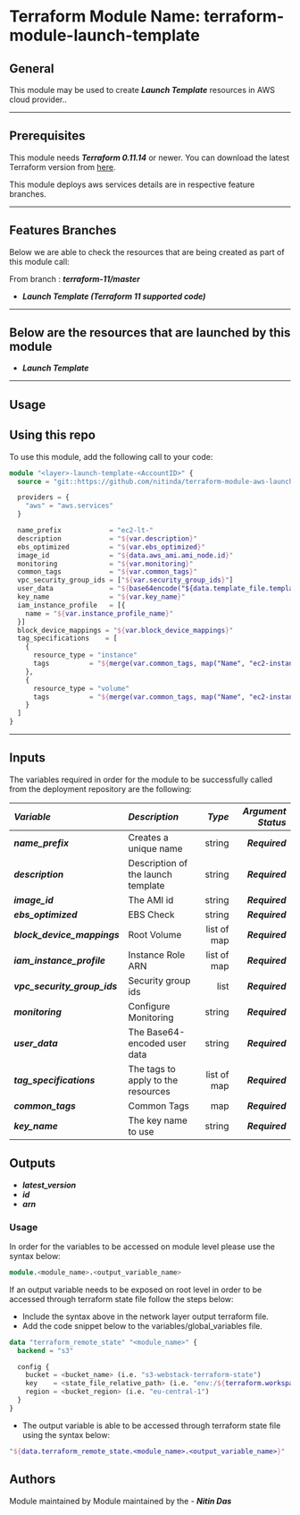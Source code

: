 # Terraform Module Name: terraform-module-launch-template


## General

This module may be used to create **_Launch Template_** resources in AWS cloud provider..

---


## Prerequisites

This module needs **_Terraform 0.11.14_** or newer.
You can download the latest Terraform version from [here](https://www.terraform.io/downloads.html).

This module deploys aws services details are in respective feature branches.

---

## Features Branches

Below we are able to check the resources that are being created as part of this module call:

From branch : **_terraform-11/master_**

* **_Launch Template (Terraform 11 supported code)_**


---

## Below are the resources that are launched by this module

* **_Launch Template_**


---

## Usage

## Using this repo

To use this module, add the following call to your code:

```tf
module "<layer>-launch-template-<AccountID>" {
  source = "git::https://github.com/nitinda/terraform-module-aws-launch-template.git?ref=terraform-11/master"

  providers = {
    "aws" = "aws.services"
  }

  name_prefix            = "ec2-lt-"
  description            = "${var.description}"
  ebs_optimized          = "${var.ebs_optimized}"
  image_id               = "${data.aws_ami.ami_node.id}"
  monitoring             = "${var.monitoring}"
  common_tags            = "${var.common_tags}"
  vpc_security_group_ids = ["${var.security_group_ids}"]
  user_data              = "${base64encode("${data.template_file.template_data.rendered}")}"
  key_name               = "${var.key_name}"
  iam_instance_profile   = [{
    name = "${var.instance_profile_name}"
  }]
  block_device_mappings = "${var.block_device_mappings}"
  tag_specifications    = [
    {
      resource_type = "instance"
      tags          = "${merge(var.common_tags, map("Name", "ec2-instance",))}"
    },
    {
      resource_type = "volume"
      tags          = "${merge(var.common_tags, map("Name", "ec2-instance-volume",))}"
    }
  ]
}
```

---



## Inputs

The variables required in order for the module to be successfully called from the deployment repository are the following:

|**_Variable_** | **_Description_** | **_Type_** | **_Argument Status_** |
|:----|:----|-----:|-----:|
| **_name\_prefix_** | Creates a unique name | string | **_Required_** |
| **_description_** | Description of the launch template | string | **_Required_** |
| **_image\_id_** | The AMI id | string | **_Required_** |
| **_ebs\_optimized_** | EBS Check | string | **_Required_** |
| **_block\_device\_mappings_** | Root Volume | list of map | **_Required_** |
| **_iam\_instance\_profile_** | Instance Role ARN | list of map | **_Required_** |
| **_vpc\_security\_group\_ids_** | Security group ids | list | **_Required_** |
| **_monitoring_** | Configure Monitoring | string | **_Required_** |
| **_user\_data_** | The Base64-encoded user data | string | **_Required_** |
| **_tag\_specifications_** | The tags to apply to the resources  | list of map | **_Required_** |
| **_common\_tags_** | Common Tags | map | **_Required_** |
| **_key\_name_** | The key name to use | string | **_Required_** |





## Outputs

* **_latest\_version_**
* **_id_**
* **_arn_**




### Usage
In order for the variables to be accessed on module level please use the syntax below:

```tf
module.<module_name>.<output_variable_name>
```

If an output variable needs to be exposed on root level in order to be accessed through terraform state file follow the steps below:

- Include the syntax above in the network layer output terraform file.
- Add the code snippet below to the variables/global_variables file.

```tf
data "terraform_remote_state" "<module_name>" {
  backend = "s3"

  config {
    bucket = <bucket_name> (i.e. "s3-webstack-terraform-state")
    key    = <state_file_relative_path> (i.e. "env:/${terraform.workspace}/4_Networking/terraform.tfstate")
    region = <bucket_region> (i.e. "eu-central-1")
  }
}
```

- The output variable is able to be accessed through terraform state file using the syntax below:

```tf
"${data.terraform_remote_state.<module_name>.<output_variable_name>}"
```

## Authors
Module maintained by Module maintained by the - **_Nitin Das_**
